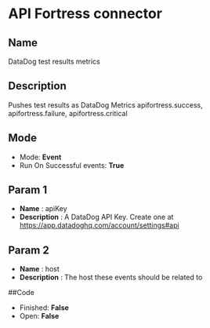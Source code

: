 # API Fortress connector

## Name
DataDog test results metrics

## Description
Pushes test results as DataDog Metrics apifortress.success, apifortress.failure, apifortress.critical

## Mode
* Mode: **Event**
* Run On Successful events: **True**

## Param 1
* **Name** : apiKey
* **Description** : A DataDog API Key. Create one at https://app.datadoghq.com/account/settings#api

## Param 2
* **Name** : host
* **Description** : The host these events should be related to

##Code
* Finished: **False**
* Open: **False**
